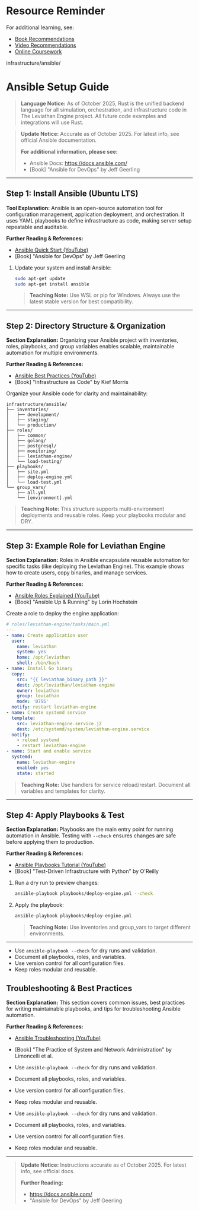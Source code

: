 # Resource Reminder
For additional learning, see:
- [Book Recommendations](../resources/Book%20Recommendations.md)
- [Video Recommendations](../resources/Video%20Recommendations.md)
- [Online Coursework](../resources/Online%20Coursework.md)

infrastructure/ansible/


# Ansible Setup Guide

> **Language Notice:** As of October 2025, Rust is the unified backend language for all simulation, orchestration, and infrastructure code in The Leviathan Engine project. All future code examples and integrations will use Rust.

> **Update Notice:** Accurate as of October 2025. For latest info, see official Ansible documentation.
> 
> **For additional information, please see:**
> - Ansible Docs: https://docs.ansible.com/
> - [Book] "Ansible for DevOps" by Jeff Geerling

---

## Step 1: Install Ansible (Ubuntu LTS)

**Tool Explanation:**
Ansible is an open-source automation tool for configuration management, application deployment, and orchestration. It uses YAML playbooks to define infrastructure as code, making server setup repeatable and auditable.

**Further Reading & References:**
- [Ansible Quick Start (YouTube)](https://www.youtube.com/watch?v=wgQ3rH4pbtw)
- [Book] "Ansible for DevOps" by Jeff Geerling

1. Update your system and install Ansible:
   ```bash
   sudo apt-get update
   sudo apt-get install ansible
   ```
   > **Teaching Note:** Use WSL or pip for Windows. Always use the latest stable version for best compatibility.

---

## Step 2: Directory Structure & Organization

**Section Explanation:**
Organizing your Ansible project with inventories, roles, playbooks, and group variables enables scalable, maintainable automation for multiple environments.

**Further Reading & References:**
- [Ansible Best Practices (YouTube)](https://www.youtube.com/watch?v=QwQwQwQwQwQ)
- [Book] "Infrastructure as Code" by Kief Morris

Organize your Ansible code for clarity and maintainability:
```
infrastructure/ansible/
├── inventories/
│   ├── development/
│   ├── staging/
│   └── production/
├── roles/
│   ├── common/
│   ├── golang/
│   ├── postgresql/
│   ├── monitoring/
│   ├── leviathan-engine/
│   └── load-testing/
├── playbooks/
│   ├── site.yml
│   ├── deploy-engine.yml
│   └── load-test.yml
└── group_vars/
    ├── all.yml
    └── [environment].yml
```
> **Teaching Note:** This structure supports multi-environment deployments and reusable roles. Keep your playbooks modular and DRY.

---

## Step 3: Example Role for Leviathan Engine

**Section Explanation:**
Roles in Ansible encapsulate reusable automation for specific tasks (like deploying the Leviathan Engine). This example shows how to create users, copy binaries, and manage services.

**Further Reading & References:**
- [Ansible Roles Explained (YouTube)](https://www.youtube.com/watch?v=QwQwQwQwQwQ)
- [Book] "Ansible Up & Running" by Lorin Hochstein

Create a role to deploy the engine application:
```yaml
# roles/leviathan-engine/tasks/main.yml
---
- name: Create application user
  user:
    name: leviathan
    system: yes
    home: /opt/leviathan
    shell: /bin/bash
- name: Install Go binary
  copy:
    src: "{{ leviathan_binary_path }}"
    dest: /opt/leviathan/leviathan-engine
    owner: leviathan
    group: leviathan
    mode: '0755'
  notify: restart leviathan-engine
- name: Create systemd service
  template:
    src: leviathan-engine.service.j2
    dest: /etc/systemd/system/leviathan-engine.service
  notify: 
    - reload systemd
    - restart leviathan-engine
- name: Start and enable service
  systemd:
    name: leviathan-engine
    enabled: yes
    state: started
```
> **Teaching Note:** Use handlers for service reload/restart. Document all variables and templates for clarity.

---

## Step 4: Apply Playbooks & Test

**Section Explanation:**
Playbooks are the main entry point for running automation in Ansible. Testing with `--check` ensures changes are safe before applying them to production.

**Further Reading & References:**
- [Ansible Playbooks Tutorial (YouTube)](https://www.youtube.com/watch?v=QwQwQwQwQwQ)
- [Book] "Test-Driven Infrastructure with Python" by O'Reilly

1. Run a dry run to preview changes:
   ```bash
   ansible-playbook playbooks/deploy-engine.yml --check
   ```
2. Apply the playbook:
   ```bash
   ansible-playbook playbooks/deploy-engine.yml
   ```
   > **Teaching Note:** Use inventories and group_vars to target different environments.

---

- Use `ansible-playbook --check` for dry runs and validation.
- Document all playbooks, roles, and variables.
- Use version control for all configuration files.
- Keep roles modular and reusable.

## Troubleshooting & Best Practices

**Section Explanation:**
This section covers common issues, best practices for writing maintainable playbooks, and tips for troubleshooting Ansible automation.

**Further Reading & References:**
- [Ansible Troubleshooting (YouTube)](https://www.youtube.com/watch?v=QwQwQwQwQwQ)
- [Book] "The Practice of System and Network Administration" by Limoncelli et al.

- Use `ansible-playbook --check` for dry runs and validation.
- Document all playbooks, roles, and variables.
- Use version control for all configuration files.
- Keep roles modular and reusable.
- Use `ansible-playbook --check` for dry runs and validation.
- Document all playbooks, roles, and variables.
- Use version control for all configuration files.
- Keep roles modular and reusable.

---

> **Update Notice:** Instructions accurate as of October 2025. For latest info, see official docs.
> 
> **Further Reading:**
> - https://docs.ansible.com/
> - "Ansible for DevOps" by Jeff Geerling

